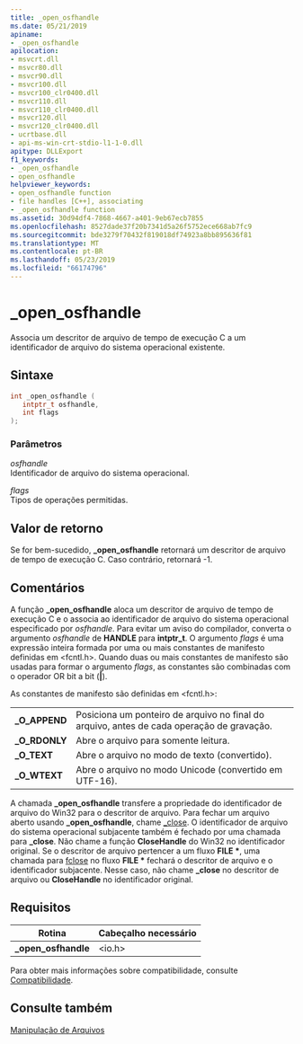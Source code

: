 ```yaml
---
title: _open_osfhandle
ms.date: 05/21/2019
apiname:
- _open_osfhandle
apilocation:
- msvcrt.dll
- msvcr80.dll
- msvcr90.dll
- msvcr100.dll
- msvcr100_clr0400.dll
- msvcr110.dll
- msvcr110_clr0400.dll
- msvcr120.dll
- msvcr120_clr0400.dll
- ucrtbase.dll
- api-ms-win-crt-stdio-l1-1-0.dll
apitype: DLLExport
f1_keywords:
- _open_osfhandle
- open_osfhandle
helpviewer_keywords:
- open_osfhandle function
- file handles [C++], associating
- _open_osfhandle function
ms.assetid: 30d94df4-7868-4667-a401-9eb67ecb7855
ms.openlocfilehash: 8527dade37f20b7341d5a26f5752ece668ab7fc9
ms.sourcegitcommit: bde3279f70432f819018df74923a8bb895636f81
ms.translationtype: MT
ms.contentlocale: pt-BR
ms.lasthandoff: 05/23/2019
ms.locfileid: "66174796"
---
```

# <a name="openosfhandle"></a>_open_osfhandle

Associa um descritor de arquivo de tempo de execução C a um identificador de arquivo do sistema operacional existente.

## <a name="syntax"></a>Sintaxe

```cpp
int _open_osfhandle (
   intptr_t osfhandle,
   int flags
);
```

### <a name="parameters"></a>Parâmetros

*osfhandle*<br/>
Identificador de arquivo do sistema operacional.

*flags*<br/>
Tipos de operações permitidas.

## <a name="return-value"></a>Valor de retorno

Se for bem-sucedido, **_open_osfhandle** retornará um descritor de arquivo de tempo de execução C. Caso contrário, retornará -1.

## <a name="remarks"></a>Comentários

A função **_open_osfhandle** aloca um descritor de arquivo de tempo de execução C e o associa ao identificador de arquivo do sistema operacional especificado por *osfhandle*. Para evitar um aviso do compilador, converta o argumento *osfhandle* de **HANDLE** para **intptr_t**. O argumento *flags* é uma expressão inteira formada por uma ou mais constantes de manifesto definidas em \<fcntl.h>. Quando duas ou mais constantes de manifesto são usadas para formar o argumento *flags*, as constantes são combinadas com o operador OR bit a bit (**&#124;**).

As constantes de manifesto são definidas em \<fcntl.h>:

|||
|-|-|
| **\_O\_APPEND** | Posiciona um ponteiro de arquivo no final do arquivo, antes de cada operação de gravação. |
| **\_O\_RDONLY** | Abre o arquivo para somente leitura. |
| **\_O\_TEXT** | Abre o arquivo no modo de texto (convertido). |
| **\_O\_WTEXT** | Abre o arquivo no modo Unicode (convertido em UTF-16). |

A chamada **_open_osfhandle** transfere a propriedade do identificador de arquivo do Win32 para o descritor de arquivo. Para fechar um arquivo aberto usando **_open_osfhandle**, chame [\_close](close.md). O identificador de arquivo do sistema operacional subjacente também é fechado por uma chamada para **_close**. Não chame a função **CloseHandle** do Win32 no identificador original. Se o descritor de arquivo pertencer a um fluxo **FILE &#42;**, uma chamada para [fclose](fclose-fcloseall.md) no fluxo **FILE &#42;** fechará o descritor de arquivo e o identificador subjacente. Nesse caso, não chame **_close** no descritor de arquivo ou **CloseHandle** no identificador original.

## <a name="requirements"></a>Requisitos

|Rotina|Cabeçalho necessário|
|-------------|---------------------|
|**_open_osfhandle**|\<io.h>|

Para obter mais informações sobre compatibilidade, consulte [Compatibilidade](../../c-runtime-library/compatibility.md).

## <a name="see-also"></a>Consulte também

[Manipulação de Arquivos](../../c-runtime-library/file-handling.md)<br/>
